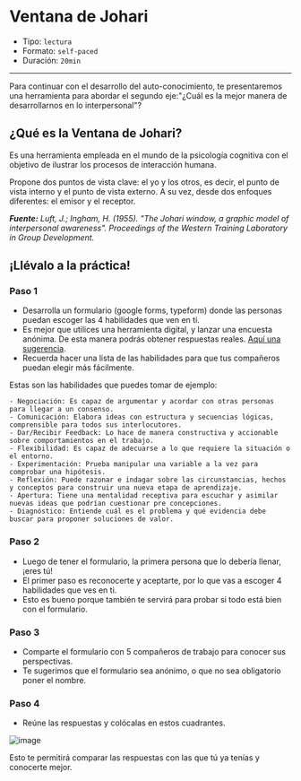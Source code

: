 # Ventana de Johari

* Tipo: `lectura`
* Formato: `self-paced`
* Duración: `20min`

***
Para continuar con el desarrollo del auto-conocimiento, te presentaremos una herramienta para abordar el segundo eje:"¿Cuál es la mejor manera
de desarrollarnos en lo interpersonal"?

## ¿Qué es la Ventana de Johari?
Es una herramienta empleada en el mundo de la psicología cognitiva con el objetivo de ilustrar los procesos de interacción humana.

Propone dos puntos de vista clave: el yo y los otros, es decir, el punto de vista interno y el punto de vista externo. A su vez, desde dos enfoques diferentes: el emisor y el receptor.

***Fuente:*** *Luft, J.; Ingham, H. (1955). "The Johari window, a graphic model of interpersonal awareness". Proceedings of the Western Training Laboratory in Group Development.*

## ¡Llévalo a la práctica!

### Paso 1
- Desarrolla un formulario (google forms, typeform) donde las personas puedan escoger las 4 habilidades que ven en ti.
- Es mejor que utilices una herramienta digital, y lanzar una encuesta anónima. De esta manera podrás obtener respuestas reales. [Aquí una sugerencia](https://www.google.com/forms/about/).
- Recuerda hacer una lista de las habilidades para que tus compañeros puedan elegir más fácilmente.

Estas son las habilidades que puedes tomar de ejemplo:

    - Negociación: Es capaz de argumentar y acordar con otras personas para llegar a un consenso.
    - Comunicación: Elabora ideas con estructura y secuencias lógicas, comprensible para todos sus interlocutores.
    - Dar/Recibir Feedback: Lo hace de manera constructiva y accionable sobre comportamientos en el trabajo.
    - Flexibilidad: Es capaz de adecuarse a lo que requiere la situación o el entorno.
    - Experimentación: Prueba manipular una variable a la vez para comprobar una hipótesis.
    - Reflexión: Puede razonar e indagar sobre las circunstancias, hechos y conceptos para construir una nueva etapa de aprendizaje.
    - Apertura: Tiene una mentalidad receptiva para escuchar y asimilar nuevas ideas que podrían cuestionar pre concepciones.
    - Diagnóstico: Entiende cuál es el problema y qué evidencia debe buscar para proponer soluciones de valor.

### Paso 2
- Luego de tener el formulario, la primera persona que lo debería llenar, ¡eres tú!
- El primer paso es reconocerte y aceptarte, por lo que vas a escoger 4 habilidades que ves en ti.
- Esto es bueno porque también te servirá para probar si todo está bien con el formulario.

### Paso 3
- Comparte el formulario con 5 compañeros de trabajo para conocer sus
perspectivas.
- Te sugerimos que el formulario sea anónimo, o que no sea obligatorio poner el nombre.

### Paso 4
- Reúne las respuestas y colócalas en estos cuadrantes.

![image](https://user-images.githubusercontent.com/42012372/78719358-6c6cbc80-78e9-11ea-96d4-17111552968c.png)

Esto te permitirá comparar las respuestas con las que tú ya tenías y conocerte mejor.
